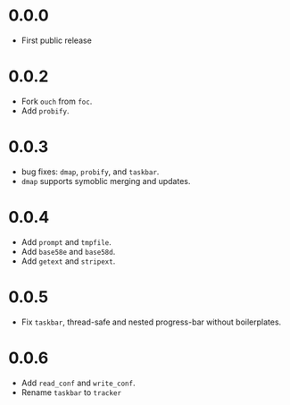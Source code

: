 # 0.0.0
- First public release

# 0.0.2
- Fork `ouch` from `foc`.
- Add `probify`.

# 0.0.3
- bug fixes: `dmap`, `probify`, and `taskbar`.
- `dmap` supports symoblic merging and updates.

# 0.0.4
- Add `prompt` and `tmpfile`.
- Add `base58e` and `base58d`.
- Add `getext` and `stripext`.

# 0.0.5
- Fix `taskbar`, thread-safe and nested progress-bar without boilerplates.

# 0.0.6
- Add `read_conf` and `write_conf`.
- Rename `taskbar` to `tracker`
